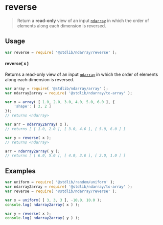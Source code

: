 <!--

@license Apache-2.0

Copyright (c) 2025 The Stdlib Authors.

Licensed under the Apache License, Version 2.0 (the "License");
you may not use this file except in compliance with the License.
You may obtain a copy of the License at

   http://www.apache.org/licenses/LICENSE-2.0

Unless required by applicable law or agreed to in writing, software
distributed under the License is distributed on an "AS IS" BASIS,
WITHOUT WARRANTIES OR CONDITIONS OF ANY KIND, either express or implied.
See the License for the specific language governing permissions and
limitations under the License.

-->

# reverse

> Return a **read-only** view of an input [`ndarray`][@stdlib/ndarray/ctor] in which the order of elements along each dimension is reversed.

<!-- Section to include introductory text. Make sure to keep an empty line after the intro section element. -->

<section class="intro">

</section>

<!-- /.intro -->

<!-- Package usage documentation. -->

<section class="usage">

## Usage

```javascript
var reverse = require( '@stdlib/ndarray/reverse' );
```

#### reverse( x )

Returns a read-only view of an input [`ndarray`][@stdlib/ndarray/ctor] in which the order of elements along each dimension is reversed.

```javascript
var array = require( '@stdlib/ndarray/array' );
var ndarray2array = require( '@stdlib/ndarray/to-array' );

var x = array( [ 1.0, 2.0, 3.0, 4.0, 5.0, 6.0 ], {
    'shape': [ 3, 2 ]
});
// returns <ndarray>

var arr = ndarray2array( x );
// returns [ [ 1.0, 2.0 ], [ 3.0, 4.0 ], [ 5.0, 6.0 ] ]

var y = reverse( x );
// returns <ndarray>

arr = ndarray2array( y );
// returns [ [ 6.0, 5.0 ], [ 4.0, 3.0 ], [ 2.0, 1.0 ] ]
```

</section>

<!-- /.usage -->

<!-- Package usage notes. Make sure to keep an empty line after the `section` element and another before the `/section` close. -->

<section class="notes">

</section>

<!-- /.notes -->

<!-- Package usage examples. -->

<section class="examples">

## Examples

<!-- eslint no-undef: "error" -->

```javascript
var uniform = require( '@stdlib/random/uniform' );
var ndarray2array = require( '@stdlib/ndarray/to-array' );
var reverse = require( '@stdlib/ndarray/reverse' );

var x = uniform( [ 3, 3, 3 ], -10.0, 10.0 );
console.log( ndarray2array( x ) );

var y = reverse( x );
console.log( ndarray2array( y ) );
```

</section>

<!-- /.examples -->

<!-- Section to include cited references. If references are included, add a horizontal rule *before* the section. Make sure to keep an empty line after the `section` element and another before the `/section` close. -->

<section class="references">

</section>

<!-- /.references -->

<!-- Section for related `stdlib` packages. Do not manually edit this section, as it is automatically populated. -->

<section class="related">

</section>

<!-- /.related -->

<!-- Section for all links. Make sure to keep an empty line after the `section` element and another before the `/section` close. -->

<section class="links">

[@stdlib/ndarray/ctor]: https://github.com/stdlib-js/ndarray/tree/main/ctor

<!-- <related-links> -->

<!-- </related-links> -->

</section>

<!-- /.links -->
